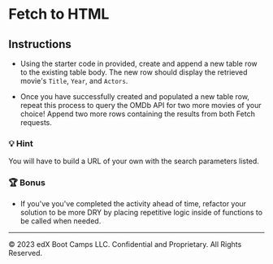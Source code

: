# Fetch to HTML

## Instructions

* Using the starter code in provided, create and append a new table row to the existing table body. The new row should display the retrieved movie's `Title`, `Year`, and `Actors`.

* Once you have successfully created and populated a new table row, repeat this process to query the OMDb API for two more movies of your choice! Append two more rows containing the results from both Fetch requests.

### 💡 Hint 

You will have to build a URL of your own with the search parameters listed.

### 🏆 Bonus

* If you've you've completed the activity ahead of time, refactor your solution to be more DRY by placing repetitive logic inside of functions to be called when needed.

---

© 2023 edX Boot Camps LLC. Confidential and Proprietary. All Rights Reserved.
